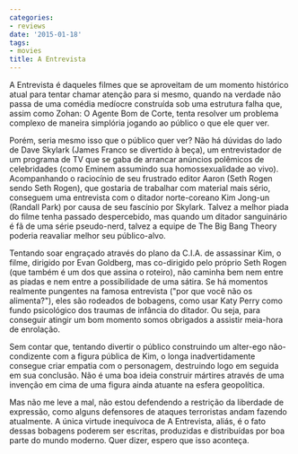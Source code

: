 ```yaml
---
categories:
- reviews
date: '2015-01-18'
tags:
- movies
title: A Entrevista
---
```


A Entrevista é daqueles filmes que se aproveitam de um momento histórico atual para tentar chamar atenção para si mesmo, quando na verdade não passa de uma comédia medíocre construída sob uma estrutura falha que, assim como Zohan: O Agente Bom de Corte, tenta resolver um problema complexo de maneira simplória jogando ao público o que ele quer ver.

Porém, seria mesmo isso que o público quer ver? Não há dúvidas do lado de Dave Skylark (James Franco se divertido à beça), um entrevistador de um programa de TV que se gaba de arrancar anúncios polêmicos de celebridades (como Eminem assumindo sua homossexualidade ao vivo). Acompanhando o raciocínio de seu frustrado editor Aaron (Seth Rogen sendo Seth Rogen), que gostaria de trabalhar com material mais sério, conseguem uma entrevista com o ditador norte-coreano Kim Jong-un (Randall Park) por causa de seu fascínio por Skylark. Talvez a melhor piada do filme tenha passado despercebido, mas quando um ditador sanguinário é fã de uma série pseudo-nerd, talvez a equipe de The Big Bang Theory poderia reavaliar melhor seu público-alvo.

Tentando soar engraçado através do plano da C.I.A. de assassinar Kim, o filme, dirigido por Evan Goldberg, mas co-dirigido pelo próprio Seth Rogen (que também é um dos que assina o roteiro), não caminha bem nem entre as piadas e nem entre a possibilidade de uma sátira. Se há momentos realmente pungentes na famosa entrevista ("por que você não os alimenta?"), eles são rodeados de bobagens, como usar Katy Perry como fundo psicológico dos traumas de infância do ditador. Ou seja, para conseguir atingir um bom momento somos obrigados a assistir meia-hora de enrolação.

Sem contar que, tentando divertir o público construindo um alter-ego não-condizente com a figura pública de Kim, o longa inadvertidamente consegue criar empatia com o personagem, destruindo logo em seguida em sua conclusão. Não é uma boa ideia construir mártires através de uma invenção em cima de uma figura ainda atuante na esfera geopolítica.

Mas não me leve a mal, não estou defendendo a restrição da liberdade de expressão, como alguns defensores de ataques terroristas andam fazendo atualmente. A única virtude inequívoca de A Entrevista, aliás, é o fato dessas bobagens poderem ser escritas, produzidas e distribuídas por boa parte do mundo moderno. Quer dizer, espero que isso aconteça.